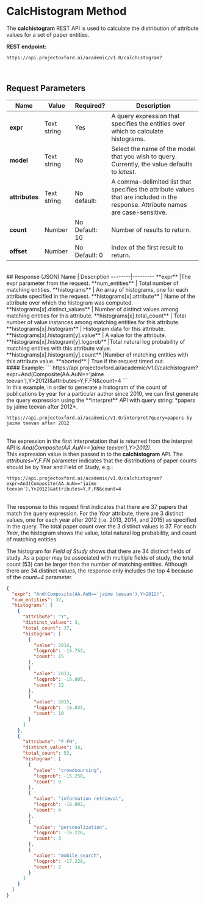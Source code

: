 <!-- 
NavPath: Academic Knowledge API
LinkLabel: CalcHistogram Method
Url: Academic-Knowledge-API/documentation/CalcHistogramMethod
Weight: 80
-->

# CalcHistogram Method

The **calchistogram** REST API is used to calculate the distribution of attribute values for a set of paper entities.          


**REST endpoint:**
```
https://api.projectoxford.ai/academic/v1.0/calchistogram?
``` 
<br>
	
## Request Parameters

Name	|Value | Required?	|Description
-----------|----------|--------|----------
**expr**    |Text string | Yes	|A query expression that specifies the entities over which to calculate histograms.
**model**	|Text string | No	|Select the name of the model that you wish to query.  Currently, the value defaults to *latest*.
**attributes** | Text string | No<br>default: | A comma-delimited list that specifies the attribute values that are included in the response. Attribute names are case-sensitive.
**count**	|Number	| No<br>Default: 10 |Number of results to return.
**offset**	|Number	| No<br>Default: 0 |Index of the first result to return.
<br>
## Response (JSON)
Name | Description
--------|---------
**expr**	|The expr parameter from the request.
**num_entities** | Total number of matching entities.
**histograms** |	An array of histograms, one for each attribute specified in the request.
**histograms[x].attribute** |	Name of the attribute over which the histogram was computed.
**histograms[x].distinct_values** | Number of distinct values among matching entities for this attribute.
**histograms[x].total_count** | Total number of value instances among matching entities for this attribute.
**histograms[x].histogram** |	Histogram data for this attribute.
**histograms[x].histogram[y].value** |	A value for the attribute.
**histograms[x].histogram[y].logprob**	|Total natural log probability of matching entities with this attribute value.
**histograms[x].histogram[y].count**	|Number of matching entities with this attribute value.
**aborted** | True if the request timed out.

 <br>
#### Example:
```
https://api.projectoxford.ai/academic/v1.0/calchistogram?expr=And(Composite(AA.AuN=='jaime teevan'),Y>2012)&attributes=Y,F.FN&count=4
```
<br>In this example, in order to generate a histogram of the count of publications by year for a particular author since 2010, we can first generate the query expression using the **interpret** API with query string: *papers by jaime teevan after 2012*.

```
https://api.projectoxford.ai/academic/v1.0/interpret?query=papers by jaime teevan after 2012
```
<br>The expression in the first interpretation that is returned from the interpret API is *And(Composite(AA.AuN=='jaime teevan'),Y>2012)*.
<br>This expression value is then passed in to the **calchistogram** API. The *attributes=Y,F.FN* parameter indicates that the distributions of paper counts should be by Year and Field of Study, e.g.:
```
https://api.projectoxford.ai/academic/v1.0/calchistogram?expr=And(Composite(AA.AuN=='jaime teevan'),Y>2012)&attributes=Y,F.FN&count=4
```
<br>The response to this request first indicates that there are 37 papers that match the query expression.  For the *Year* attribute, there are 3 distinct values, one for each year after 2012 (i.e. 2013, 2014, and 2015) as specified in the query.  The total paper count over the 3 distinct values is 37.  For each *Year*, the histogram shows the value, total natural log probability, and count of matching entities.     

The histogram for *Field of Study* shows that there are 34 distinct fields of study. As a paper may be associated with multiple fields of study, the total count (53) can be larger than the number of matching entities.  Although there are 34 distinct values, the response only includes the top 4 because of the *count=4* parameter.

```JSON
{
  "expr": "And(Composite(AA.AuN=='jaime teevan'),Y>2012)",
  "num_entities": 37,
  "histograms": [
    {
      "attribute": "Y",
      "distinct_values": 3,
      "total_count": 37,
      "histogram": [
        {
          "value": 2014,
          "logprob": -15.753,
          "count": 15
        },
        {
          "value": 2013,
          "logprob": -15.805,
          "count": 12
        },
        {
          "value": 2015,
          "logprob": -16.035,
          "count": 10
        }
      ]
    },
    {
      "attribute": "F.FN",
      "distinct_values": 34,
      "total_count": 53,
      "histogram": [
        {
          "value": "crowdsourcing",
          "logprob": -15.258,
          "count": 9
        },
        {
          "value": "information retrieval",
          "logprob": -16.002,
          "count": 4
        },
        {
          "value": "personalization",
          "logprob": -16.226,
          "count": 3
        },
        {
          "value": "mobile search",
          "logprob": -17.228,
          "count": 2
        }
      ]
    }
  ]
}
```
